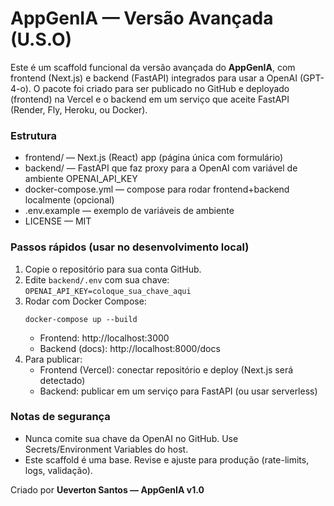 # AppGenIA — Versão Avançada (U.S.O)

Este é um scaffold funcional da versão avançada do **AppGenIA**, com frontend (Next.js) e backend (FastAPI)
integrados para usar a OpenAI (GPT-4-o). O pacote foi criado para ser publicado no GitHub e deployado (frontend)
na Vercel e o backend em um serviço que aceite FastAPI (Render, Fly, Heroku, ou Docker).

### Estrutura
- frontend/ — Next.js (React) app (página única com formulário)
- backend/ — FastAPI que faz proxy para a OpenAI com variável de ambiente OPENAI_API_KEY
- docker-compose.yml — compose para rodar frontend+backend localmente (opcional)
- .env.example — exemplo de variáveis de ambiente
- LICENSE — MIT

### Passos rápidos (usar no desenvolvimento local)
1. Copie o repositório para sua conta GitHub.
2. Edite `backend/.env` com sua chave: `OPENAI_API_KEY=coloque_sua_chave_aqui`
3. Rodar com Docker Compose:
   ```
   docker-compose up --build
   ```
   - Frontend: http://localhost:3000
   - Backend (docs): http://localhost:8000/docs
4. Para publicar:
   - Frontend (Vercel): conectar repositório e deploy (Next.js será detectado)
   - Backend: publicar em um serviço para FastAPI (ou usar serverless)

### Notas de segurança
- Nunca comite sua chave da OpenAI no GitHub. Use Secrets/Environment Variables do host.
- Este scaffold é uma base. Revise e ajuste para produção (rate-limits, logs, validação).

Criado por **Ueverton Santos — AppGenIA v1.0**
